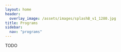 ```yaml
---
layout: home
header:
  overlay_image: /assets/images/splashB_v1_1280.jpg
title: Programs
sidebar:
  nav: "programs"
---
```

TODO
